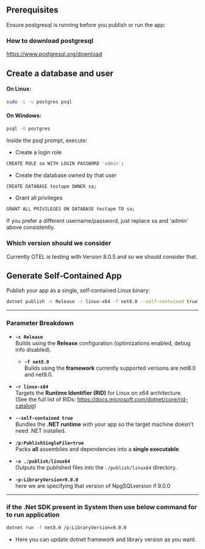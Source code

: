 ## Prerequisites

Ensure postgresql is running before you publish or run the app:

### How to download postgresql
https://www.postgresql.org/download

## Create a database and user

#### On Linux:
```bash
sudo -i -u postgres psql
```

#### On Windows:
```bash
psql -U postgres
```

Inside the psql prompt, execute:

-  Create a login role
```bash
CREATE ROLE sa WITH LOGIN PASSWORD 'admin';
```

- Create the database owned by that user
```bash
CREATE DATABASE testapm OWNER sa;
```

- Grant all privileges
```bash
GRANT ALL PRIVILEGES ON DATABASE testapm TO sa;
```

If you prefer a different username/password, just replace sa and 'admin' above consistently.


### Which version should we consider 
Currently OTEL is testing with Version 8.0.5 and so we should consider that.

## Generate Self‑Contained App

Publish your app as a single, self‑contained Linux binary:

```bash
dotnet publish -c Release -r linux-x64 -f net8.0 --self-contained true /p:PublishSingleFile=true -o ./publish/linux64 -p:LibraryVersion=9.0.0
```

---

### Parameter Breakdown

- **`-c Release`**  
  Builds using the **Release** configuration (optimizations enabled, debug info disabled).
  
  - **`-f net8.0`**  
  Builds using the **framework** currently supported verisons are net8.0 and net9.0.

- **`-r linux-x64`**  
  Targets the **Runtime Identifier (RID)** for Linux on x64 architecture.  
  (See the full list of RIDs: https://docs.microsoft.com/dotnet/core/rid-catalog)

- **`--self-contained true`**  
  Bundles the **.NET runtime** with your app so the target machine doesn’t need .NET installed.

- **`/p:PublishSingleFile=true`**  
  Packs **all** assemblies and dependencies into a **single executable**.

- **`-o ./publish/linux64`**  
  Outputs the published files into the `./publish/linux64` directory.

- **`-p:LibraryVersion=9.0.0`**  
  here we are specifying that version of NpgSQLversion if 9.0.0

---

### if the .Net SDK present in System then use below command for to run application 

```bash
dotnet run -f net8.0 /p:LibraryVersion=9.0.0
```

- Here you can update dotnet framework and library version as you want.
```	
